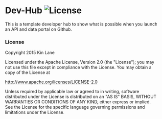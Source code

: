 # Dev-Hub ![License](https://img.shields.io/badge/license-Apache%202-blue.svg)

This is a template developer hub to show what is possible when you launch an API and data portal on Github.

### License
 
Copyright 2015 Kin Lane

Licensed under the Apache License, Version 2.0 (the "License");
you may not use this file except in compliance with the License.
You may obtain a copy of the License at

http://www.apache.org/licenses/LICENSE-2.0

Unless required by applicable law or agreed to in writing, software
distributed under the License is distributed on an "AS IS" BASIS,
WITHOUT WARRANTIES OR CONDITIONS OF ANY KIND, either express or implied.
See the License for the specific language governing permissions and
limitations under the License.

